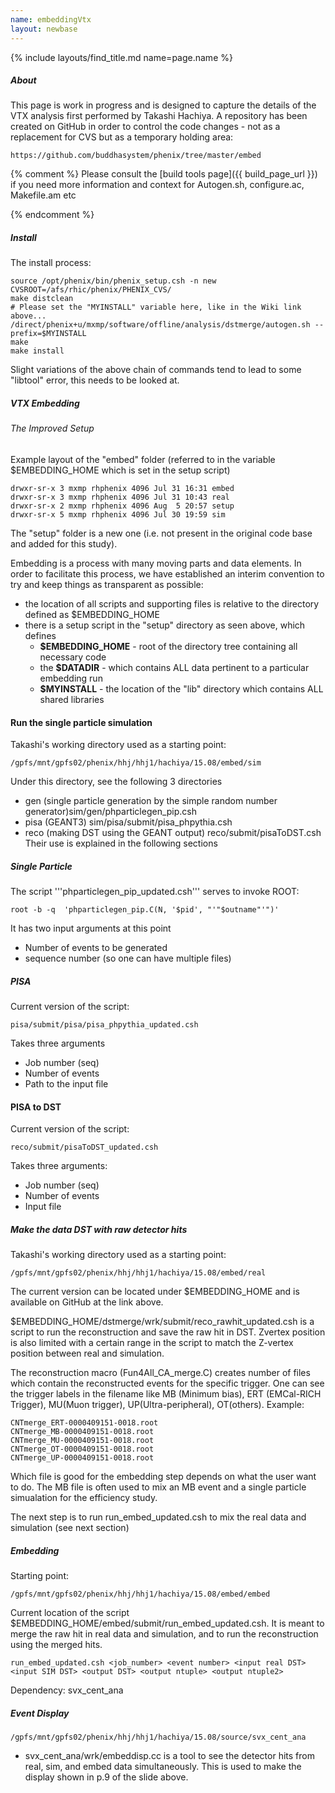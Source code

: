 ```yaml
---
name: embeddingVtx
layout: newbase
---
```

{% include layouts/find_title.md name=page.name %}

##### About
This page is work in progress and is designed to capture the details of the VTX analysis first performed by Takashi Hachiya.
A repository has been created on GitHub in order to control the code changes - not as a replacement
for CVS but as a temporary holding area:
```
https://github.com/buddhasystem/phenix/tree/master/embed
```

{% comment %}
Please consult the [build tools page]({{ build_page_url }}) if you need more information and context for
Autogen.sh, configure.ac, Makefile.am etc

{% endcomment %}

##### Install
The install process:
```
source /opt/phenix/bin/phenix_setup.csh -n new
CVSROOT=/afs/rhic/phenix/PHENIX_CVS/
make distclean
# Please set the "MYINSTALL" variable here, like in the Wiki link above...
/direct/phenix+u/mxmp/software/offline/analysis/dstmerge/autogen.sh --prefix=$MYINSTALL
make
make install
```
Slight variations of the above chain of commands tend to lead to some "libtool" error, this needs to be looked at.

##### VTX Embedding
###### The Improved Setup

Example layout of the "embed" folder (referred to in the variable $EMBEDDING_HOME which is set in the setup script)
```
drwxr-sr-x 3 mxmp rhphenix 4096 Jul 31 16:31 embed
drwxr-sr-x 3 mxmp rhphenix 4096 Jul 31 10:43 real
drwxr-sr-x 2 mxmp rhphenix 4096 Aug  5 20:57 setup
drwxr-sr-x 5 mxmp rhphenix 4096 Jul 30 19:59 sim
```
The "setup" folder is a new one (i.e. not present in the original code base and added for this study).

Embedding is a process with many moving parts and data elements. In order to facilitate this process, we have established
an interim convention to try and keep things as transparent as possible:
* the location of all scripts and supporting files is relative to the directory defined as $EMBEDDING_HOME 
* there is a setup script in the "setup" directory as seen above, which defines
   * **$EMBEDDING_HOME** - root of the directory tree containing all necessary code
   * the **$DATADIR** - which contains ALL data pertinent to a particular embedding run
   * **$MYINSTALL** - the location of the "lib" directory which contains ALL shared libraries

#### Run the single particle simulation
Takashi's working directory used as a starting point:
```
/gpfs/mnt/gpfs02/phenix/hhj/hhj1/hachiya/15.08/embed/sim
```
Under this directory, see the following 3 directories
* gen (single particle generation by the simple random number generator)sim/gen/phparticlegen_pip.csh
* pisa (GEANT3)  sim/pisa/submit/pisa_phpythia.csh
* reco (making DST using the GEANT output)   reco/submit/pisaToDST.csh
Their use is explained in the following sections

##### Single Particle
The script '''phparticlegen_pip_updated.csh''' serves to invoke ROOT:
```
root -b -q  'phparticlegen_pip.C(N, '$pid', "'"$outname"'")'
```
It has two input arguments at this point
* Number of events to be generated
* sequence number (so one can have multiple files)

##### PISA
Current version of the script:
```
pisa/submit/pisa/pisa_phpythia_updated.csh
```
Takes three arguments
* Job number (seq)
* Number of events
* Path to the input file

#### PISA to DST
Current version of the script:
```
reco/submit/pisaToDST_updated.csh
```
Takes three arguments:
* Job number (seq)
* Number of events
* Input file

##### Make the data DST with raw detector hits
Takashi's working directory used as a starting point:
```
/gpfs/mnt/gpfs02/phenix/hhj/hhj1/hachiya/15.08/embed/real
```

The current version can be located under $EMBEDDING_HOME and is available on GitHub at the link above.

$EMBEDDING_HOME/dstmerge/wrk/submit/reco_rawhit_updated.csh is a script to run the reconstruction and save the raw hit in DST.
Zvertex position is also limited with a certain range in the script to match the Z-vertex position  between real and simulation.

The reconstruction macro (Fun4All_CA_merge.C) creates number of files which contain the reconstructed events for the specific trigger.
One can see the trigger labels in the filename like MB (Minimum bias), ERT (EMCal-RICH Trigger), MU(Muon trigger), UP(Ultra-peripheral), OT(others).
Example:
```
CNTmerge_ERT-0000409151-0018.root
CNTmerge_MB-0000409151-0018.root
CNTmerge_MU-0000409151-0018.root
CNTmerge_OT-0000409151-0018.root
CNTmerge_UP-0000409151-0018.root
```

Which file is good for the embedding step  depends on what the user want to do.
The MB file is often used to mix an MB event and a single particle simualation for the efficiency study.

The next step is to run run_embed_updated.csh to mix the real data and simulation (see next section)

##### Embedding
Starting point:
```
/gpfs/mnt/gpfs02/phenix/hhj/hhj1/hachiya/15.08/embed/embed
```

Current location of the script $EMBEDDING_HOME/embed/submit/run_embed_updated.csh.
It is meant to merge the raw hit in real data and simulation, and to run the reconstruction using the merged hits.
```
run_embed_updated.csh <job_number> <event number> <input real DST> <input SIM DST> <output DST> <output ntuple> <output ntuple2>
```

Dependency: svx_cent_ana

##### Event Display
```
/gpfs/mnt/gpfs02/phenix/hhj/hhj1/hachiya/15.08/source/svx_cent_ana
```

* svx_cent_ana/wrk/embeddisp.cc is a tool to see the detector hits from real, sim, and  embed data simultaneously. This is used to make the display shown in p.9 of the slide above.


